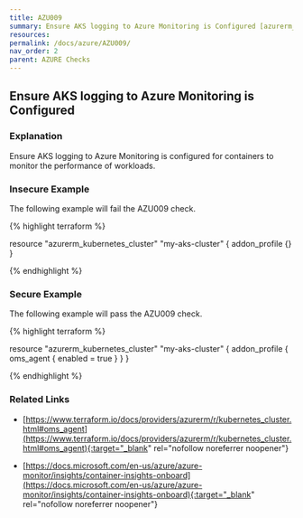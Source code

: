 ```yaml
---
title: AZU009
summary: Ensure AKS logging to Azure Monitoring is Configured [azurerm_kubernetes_cluster] 
resources: 
permalink: /docs/azure/AZU009/
nav_order: 2
parent: AZURE Checks
---
```


## Ensure AKS logging to Azure Monitoring is Configured

### Explanation


Ensure AKS logging to Azure Monitoring is configured for containers to monitor the performance of workloads.



### Insecure Example

The following example will fail the AZU009 check.

{% highlight terraform %}

resource "azurerm_kubernetes_cluster" "my-aks-cluster" {
    addon_profile {}
}

{% endhighlight %}



### Secure Example

The following example will pass the AZU009 check.

{% highlight terraform %}

resource "azurerm_kubernetes_cluster" "my-aks-cluster" {
    addon_profile {
		oms_agent {
			enabled = true
		}
	}
}

{% endhighlight %}


### Related Links


- [https://www.terraform.io/docs/providers/azurerm/r/kubernetes_cluster.html#oms_agent](https://www.terraform.io/docs/providers/azurerm/r/kubernetes_cluster.html#oms_agent){:target="_blank" rel="nofollow noreferrer noopener"}

- [https://docs.microsoft.com/en-us/azure/azure-monitor/insights/container-insights-onboard](https://docs.microsoft.com/en-us/azure/azure-monitor/insights/container-insights-onboard){:target="_blank" rel="nofollow noreferrer noopener"}


